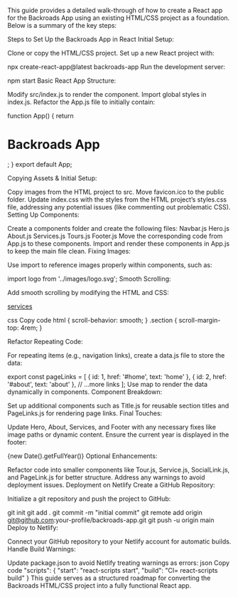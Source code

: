 This guide provides a detailed walk-through of how to create a React app for the Backroads App using an existing HTML/CSS project as a foundation. Below is a summary of the key steps:

Steps to Set Up the Backroads App in React
Initial Setup:

Clone or copy the HTML/CSS project.
Set up a new React project with:

npx create-react-app@latest backroads-app
Run the development server:

npm start
Basic React App Structure:

Modify src/index.js to render the <App /> component.
Import global styles in index.js.
Refactor the App.js file to initially contain:

function App() {
  return <h1>Backroads App</h1>;
}
export default App;

Copying Assets & Initial Setup:

Copy images from the HTML project to src.
Move favicon.ico to the public folder.
Update index.css with the styles from the HTML project’s styles.css file, addressing any potential issues (like commenting out problematic CSS).
Setting Up Components:

Create a components folder and create the following files:
Navbar.js
Hero.js
About.js
Services.js
Tours.js
Footer.js
Move the corresponding code from App.js to these components.
Import and render these components in App.js to keep the main file clean.
Fixing Images:

Use import to reference images properly within components, such as:

import logo from '../images/logo.svg';
Smooth Scrolling:

Add smooth scrolling by modifying the HTML and CSS:

<a href="#services"> services </a>
<section id="services"></section>
css
Copy code
html {
  scroll-behavior: smooth;
}
.section {
  scroll-margin-top: 4rem;
}

Refactor Repeating Code:

For repeating items (e.g., navigation links), create a data.js file to store the data:

export const pageLinks = [
  { id: 1, href: '#home', text: 'home' },
  { id: 2, href: '#about', text: 'about' },
  // ...more links
];
Use map to render the data dynamically in components.
Component Breakdown:

Set up additional components such as Title.js for reusable section titles and PageLinks.js for rendering page links.
Final Touches:

Update Hero, About, Services, and Footer with any necessary fixes like image paths or dynamic content.
Ensure the current year is displayed in the footer:

<span id="date">{new Date().getFullYear()}</span>
Optional Enhancements:

Refactor code into smaller components like Tour.js, Service.js, SocialLink.js, and PageLink.js for better structure.
Address any warnings to avoid deployment issues.
Deployment on Netlify
Create a GitHub Repository:

Initialize a git repository and push the project to GitHub:

git init
git add .
git commit -m "initial commit"
git remote add origin git@github.com:your-profile/backroads-app.git
git push -u origin main
Deploy to Netlify:

Connect your GitHub repository to your Netlify account for automatic builds.
Handle Build Warnings:

Update package.json to avoid Netlify treating warnings as errors:
json
Copy code
"scripts": {
  "start": "react-scripts start",
  "build": "CI= react-scripts build"
}
This guide serves as a structured roadmap for converting the Backroads HTML/CSS project into a fully functional React app.
